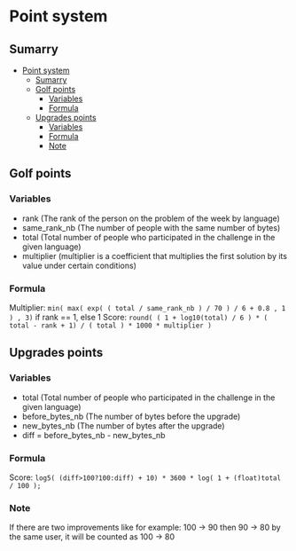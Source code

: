 # Point system
## Sumarry
- [Point system](#point-system)
  - [Sumarry](#sumarry)
  - [Golf points](#golf-points)
    - [Variables](#variables)
    - [Formula](#formula)
  - [Upgrades points](#upgrades-points)
    - [Variables](#variables-1)
    - [Formula](#formula-1)
    - [Note](#note)

## Golf points
### Variables
- rank (The rank of the person on the problem of the week by language)
- same_rank_nb (The number of people with the same number of bytes)
- total (Total number of people who participated in the challenge in the given language)
- multiplier (multiplier is a coefficient that multiplies the first solution by its value under certain conditions)
### Formula
Multiplier:  `min( max( exp( ( total / same_rank_nb ) / 70 ) / 6 + 0.8 , 1 ) , 3)` if rank == 1, else 1
Score: `round( ( 1 + log10(total) / 6 ) * ( total - rank + 1) / ( total ) * 1000 * multiplier )`

## Upgrades points
### Variables
- total (Total number of people who participated in the challenge in the given language)
- before_bytes_nb (The number of bytes before the upgrade)
- new_bytes_nb (The number of bytes after the upgrade)
- diff = before_bytes_nb - new_bytes_nb
### Formula
Score: `log5( (diff>100?100:diff) + 10) * 3600 * log( 1 + (float)total / 100 );`
### Note
If there are two improvements like for example:
100 -> 90 then 90 -> 80 by the same user, it will be counted as 100 -> 80